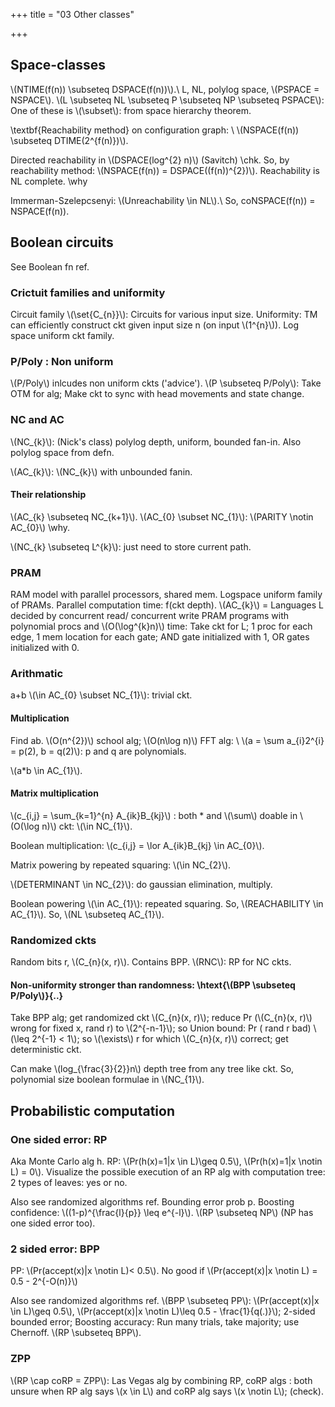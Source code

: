 +++
title = "03 Other classes"

+++
## Space-classes
\\(NTIME(f(n)) \subseteq DSPACE(f(n))\\).\\
L, NL, polylog space, \\(PSPACE = NSPACE\\). \\(L \subseteq NL \subseteq P \subseteq NP \subseteq PSPACE\\): One of these is \\(\subset\\): from space hierarchy theorem.

\textbf{Reachability method} on configuration graph: \\
\\(NSPACE(f(n)) \subseteq DTIME(2^{f(n)})\\).

Directed reachability in \\(DSPACE(log^{2} n)\\) (Savitch) \chk. So, by reachability method: \\(NSPACE(f(n)) = DSPACE((f(n))^{2})\\). Reachability is NL complete. \why

Immerman-Szelepcsenyi: \\(Unreachability \in NL\\).\\
So, coNSPACE(f(n)) = NSPACE(f(n)).

## Boolean circuits
See Boolean fn ref.

### Crictuit families and uniformity
Circuit family \\(\set{C_{n}}\\): Circuits for various input size. Uniformity: TM can efficiently construct ckt given input size n (on input \\(1^{n}\\)). Log space uniform ckt family.

### P/Poly : Non uniform
\\(P/Poly\\) inlcudes non uniform ckts ('advice'). \\(P \subseteq P/Poly\\): Take OTM for alg; Make ckt to sync with head movements and state change.

### NC and AC
\\(NC_{k}\\): (Nick's class) polylog depth, uniform, bounded fan-in. Also polylog space from defn.

\\(AC_{k}\\): \\(NC_{k}\\) with unbounded fanin.

#### Their relationship
\\(AC_{k} \subseteq NC_{k+1}\\). \\(AC_{0} \subset NC_{1}\\): \\(PARITY \notin AC_{0}\\) \why.

\\(NC_{k} \subseteq L^{k}\\): just need to store current path.

### PRAM
RAM model with parallel processors, shared mem. Logspace uniform family of PRAMs. Parallel computation time: f(ckt depth). \\(AC_{k}\\) = Languages L decided by concurrent read/ concurrent write PRAM programs with polynomial procs and \\(O(\log^{k}n)\\) time: Take ckt for L; 1 proc for each edge, 1 mem location for each gate; AND gate initialized with 1, OR gates initialized with 0.

### Arithmatic
a+b \\(\in AC_{0} \subset NC_{1}\\): trivial ckt.

#### Multiplication
Find ab. \\(O(n^{2})\\) school alg; \\(O(n\log n)\\) FFT alg: \\
\\(a = \sum a_{i}2^{i} = p(2), b = q(2)\\): p and q are polynomials.

\\(a*b \in AC_{1}\\).

#### Matrix multiplication
\\(c_{i,j} = \sum_{k=1}^{n} A_{ik}B_{kj}\\) : both * and \\(\sum\\) doable in \\(O(\log n)\\) ckt: \\(\in NC_{1}\\).

Boolean multiplication: \\(c_{i,j} = \lor A_{ik}B_{kj} \in AC_{0}\\).

Matrix powering by repeated squaring: \\(\in NC_{2}\\).

\\(DETERMINANT \in NC_{2}\\): do gaussian elimination, multiply.

Boolean powering \\(\in AC_{1}\\): repeated squaring. So, \\(REACHABILITY \in AC_{1}\\). So, \\(NL \subseteq AC_{1}\\).

### Randomized ckts
Random bits r, \\(C_{n}(x, r)\\). Contains BPP. \\(RNC\\): RP for NC ckts.

#### Non-uniformity stronger than randomness: \htext{\\(BPP \subseteq P/Poly\\)}{..}
Take BPP alg; get randomized ckt \\(C_{n}(x, r)\\); reduce Pr (\\(C_{n}(x, r)\\) wrong for fixed x, rand r) to \\(2^{-n-1}\\); so Union bound: Pr ( rand r bad) \\(\leq 2^{-1} < 1\\); so \\(\exists\\) r for which \\(C_{n}(x, r)\\) correct; get deterministic ckt.

Can make \\(log_{\frac{3}{2}}n\\) depth tree from any tree like ckt. So, polynomial size boolean formulae in \\(NC_{1}\\).

## Probabilistic computation
### One sided error: RP
Aka Monte Carlo alg h. RP: \\(Pr(h(x)=1|x \in L)\geq 0.5\\), \\(Pr(h(x)=1|x \notin L) = 0\\). Visualize the possible execution of an RP alg with computation tree: 2 types of leaves: yes or no.

Also see randomized algorithms ref. Bounding error prob p. Boosting confidence: \\((1-p)^{\frac{l}{p}} \leq e^{-l}\\). \\(RP \subseteq NP\\) (NP has one sided error too).

### 2 sided error: BPP
PP: \\(Pr(accept(x)|x \notin L)< 0.5\\). No good if \\(Pr(accept(x)|x \notin L) = 0.5 - 2^{-O(n)}\\)

Also see randomized algorithms ref. \\(BPP \subseteq PP\\): \\(Pr(accept(x)|x \in L)\geq 0.5\\), \\(Pr(accept(x)|x \notin L)\leq 0.5 - \frac{1}{q(.)}\\); 2-sided bounded error; Boosting accuracy: Run many trials, take majority; use Chernoff. \\(RP \subseteq BPP\\).

### ZPP
\\(RP \cap coRP = ZPP\\): Las Vegas alg by combining RP, coRP algs : both unsure when RP alg says \\(x \in L\\) and coRP alg says \\(x \notin L\\); (check).
